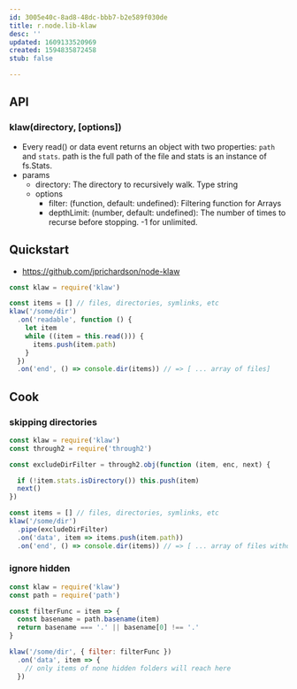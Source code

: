 ```yaml
---
id: 3005e40c-8ad8-48dc-bbb7-b2e589f030de
title: r.node.lib-klaw
desc: ''
updated: 1609133520969
created: 1594835872458
stub: false

---
```


## API

### klaw(directory, [options])
- Every read() or data event returns an object with two properties: `path` and `stats`. path is the full path of the file and stats is an instance of fs.Stats.
- params
    - directory: The directory to recursively walk. Type string
    - options
        - filter: (function, default: undefined): Filtering function for Arrays
        - depthLimit: (number, default: undefined): The number of times to recurse before stopping. -1 for unlimited.

## Quickstart
- https://github.com/jprichardson/node-klaw

```ts
const klaw = require('klaw')

const items = [] // files, directories, symlinks, etc
klaw('/some/dir')
  .on('readable', function () {
    let item
    while ((item = this.read())) {
      items.push(item.path)
    }
  })
  .on('end', () => console.dir(items)) // => [ ... array of files]

```

## Cook

### skipping directories

```js
const klaw = require('klaw')
const through2 = require('through2')

const excludeDirFilter = through2.obj(function (item, enc, next) {

  if (!item.stats.isDirectory()) this.push(item)
  next()
})

const items = [] // files, directories, symlinks, etc
klaw('/some/dir')
  .pipe(excludeDirFilter)
  .on('data', item => items.push(item.path))
  .on('end', () => console.dir(items)) // => [ ... array of files without directories]
```

### ignore hidden

```js
const klaw = require('klaw')
const path = require('path')

const filterFunc = item => {
  const basename = path.basename(item)
  return basename === '.' || basename[0] !== '.'
}

klaw('/some/dir', { filter: filterFunc })
  .on('data', item => {
    // only items of none hidden folders will reach here
  })
```
